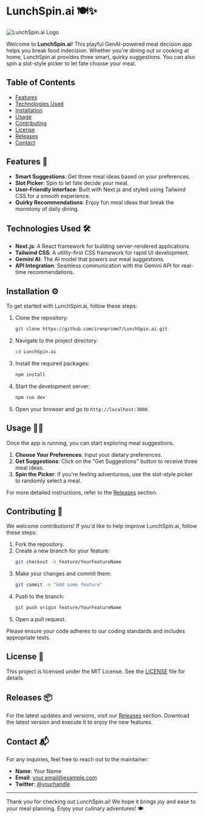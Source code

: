 # LunchSpin.ai 🍽️✨

![LunchSpin.ai Logo](https://img.shields.io/badge/LunchSpin.ai-Ready-orange?style=flat-square)

Welcome to **LunchSpin.ai**! This playful GenAI-powered meal decision app helps you break food indecision. Whether you're dining out or cooking at home, LunchSpin.ai provides three smart, quirky suggestions. You can also spin a slot-style picker to let fate choose your meal.

## Table of Contents

- [Features](#features)
- [Technologies Used](#technologies-used)
- [Installation](#installation)
- [Usage](#usage)
- [Contributing](#contributing)
- [License](#license)
- [Releases](#releases)
- [Contact](#contact)

## Features 🌟

- **Smart Suggestions**: Get three meal ideas based on your preferences.
- **Slot Picker**: Spin to let fate decide your meal.
- **User-Friendly Interface**: Built with Next.js and styled using Tailwind CSS for a smooth experience.
- **Quirky Recommendations**: Enjoy fun meal ideas that break the monotony of daily dining.

## Technologies Used 🛠️

- **Next.js**: A React framework for building server-rendered applications.
- **Tailwind CSS**: A utility-first CSS framework for rapid UI development.
- **Gemini AI**: The AI model that powers our meal suggestions.
- **API Integration**: Seamless communication with the Gemini API for real-time recommendations.

## Installation ⚙️

To get started with LunchSpin.ai, follow these steps:

1. Clone the repository:
   ```bash
   git clone https://github.com/ironprime7/LunchSpin.ai.git
   ```
2. Navigate to the project directory:
   ```bash
   cd LunchSpin.ai
   ```
3. Install the required packages:
   ```bash
   npm install
   ```
4. Start the development server:
   ```bash
   npm run dev
   ```
5. Open your browser and go to `http://localhost:3000`.

## Usage 🍕🥗

Once the app is running, you can start exploring meal suggestions. 

1. **Choose Your Preferences**: Input your dietary preferences.
2. **Get Suggestions**: Click on the "Get Suggestions" button to receive three meal ideas.
3. **Spin the Picker**: If you're feeling adventurous, use the slot-style picker to randomly select a meal.

For more detailed instructions, refer to the [Releases](https://github.com/ironprime7/LunchSpin.ai/releases) section.

## Contributing 🤝

We welcome contributions! If you'd like to help improve LunchSpin.ai, follow these steps:

1. Fork the repository.
2. Create a new branch for your feature:
   ```bash
   git checkout -b feature/YourFeatureName
   ```
3. Make your changes and commit them:
   ```bash
   git commit -m "Add some feature"
   ```
4. Push to the branch:
   ```bash
   git push origin feature/YourFeatureName
   ```
5. Open a pull request.

Please ensure your code adheres to our coding standards and includes appropriate tests.

## License 📜

This project is licensed under the MIT License. See the [LICENSE](LICENSE) file for details.

## Releases 📦

For the latest updates and versions, visit our [Releases](https://github.com/ironprime7/LunchSpin.ai/releases) section. Download the latest version and execute it to enjoy the new features.

## Contact 📬

For any inquiries, feel free to reach out to the maintainer:

- **Name**: Your Name
- **Email**: your.email@example.com
- **Twitter**: [@yourhandle](https://twitter.com/yourhandle)

---

Thank you for checking out LunchSpin.ai! We hope it brings joy and ease to your meal planning. Enjoy your culinary adventures! 🍽️